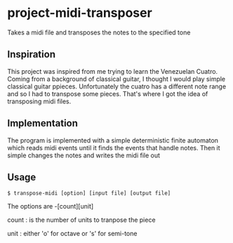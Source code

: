 # project-midi-transposer
Takes a midi file and transposes the notes to the specified tone

## Inspiration
This project was inspired from me trying to learn the Venezuelan Cuatro. Coming from a background of classical guitar, I thought
I would play simple classical guitar ppieces. Unfortunately the cuatro has a different note range and so I had to transpose
some pieces. That's where I got the idea of transposing midi files.

## Implementation
The program is implemented with a simple deterministic finite automaton which reads midi events until it finds the events that
handle notes. Then it simple changes the notes and writes the midi file out

## Usage

```
$ transpose-midi [option] [input file] [output file]
```

The options are -[count][unit]

count : is the number of units to tranpose the piece

unit  : either 'o' for octave or 's' for semi-tone
